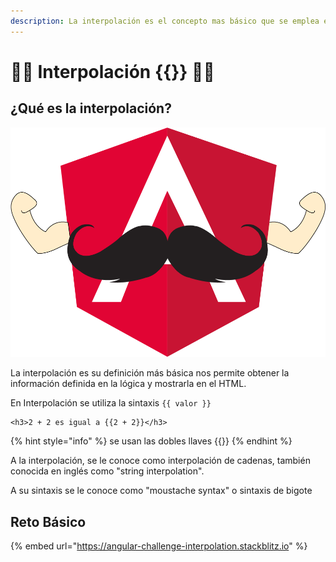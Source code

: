 ```yaml
---
description: La interpolación es el concepto mas básico que se emplea en Angular.
---
```


# 🧔🏻 Interpolación {{}} 🧔🏻



## ¿Qué es la interpolación?

![](.gitbook/assets/angular-bigote.png)

La interpolación es su definición más básica nos permite obtener la información  definida en la lógica y mostrarla en el HTML.

En Interpolación se utiliza la sintaxis `{{ valor }}`

```markup
<h3>2 + 2 es igual a {{2 + 2}}</h3>
```

{% hint style="info" %}
 se usan las dobles llaves {{}}
{% endhint %}

A la interpolación, se le conoce como interpolación de cadenas, también conocida en inglés como "string interpolation".

A su sintaxis se le conoce como "moustache syntax" o sintaxis de bigote

## Reto Básico

{% embed url="https://angular-challenge-interpolation.stackblitz.io" %}



